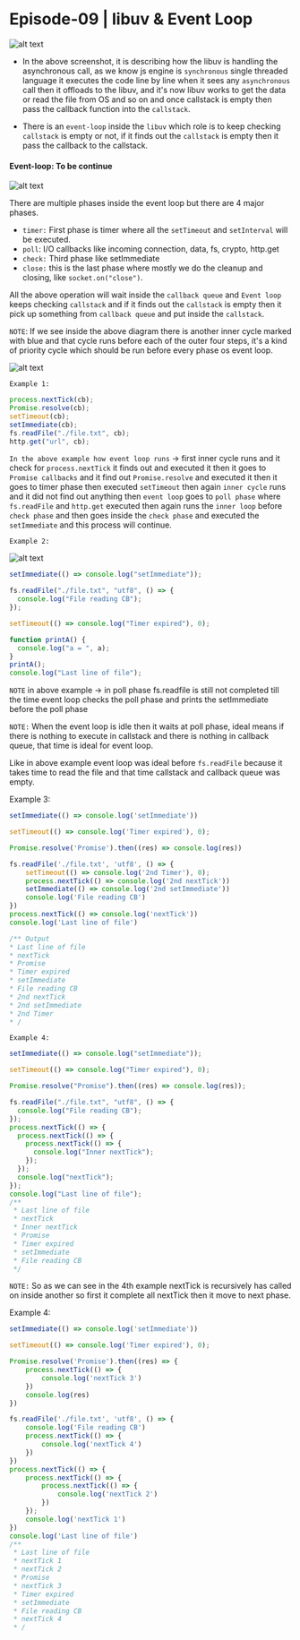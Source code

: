 # Episode-09 | libuv & Event Loop

![alt text](/assets/season1/image-5.png)

- In the above screenshot, it is describing how the libuv is handling the asynchronous call, as we know js engine is `synchronous` single threaded language it executes the code line by line when it sees any `asynchronous` call then it offloads to the libuv, and it's now libuv works to get the data or read the file from OS and so on and once callstack is empty then pass the callback function into the `callstack`.

- There is an `event-loop` inside the `libuv` which role is to keep checking `callstack` is empty or not, if it finds out the `callstack` is empty then it pass the callback to the callstack.

#### Event-loop: To be continue

![alt text](/assets/season1/image-6.png)

There are multiple phases inside the event loop but there are 4 major phases.

- `timer:` First phase is timer where all the `setTimeout` and `setInterval` will be executed.
- `poll`: I/O callbacks like incoming connection, data, fs, crypto, http.get
- `check:` Third phase like setImmediate
- `close:` this is the last phase where mostly we do the cleanup and closing, like `socket.on("close")`.

All the above operation will wait inside the `callback queue` and `Event loop` keeps checking `callstack` and if it finds out the `callstack` is empty then it pick up something from `callback queue` and put inside the `callstack`.

`NOTE`: If we see inside the above diagram there is another inner cycle marked with blue and that cycle runs before each of the outer four steps, it's a kind of priority cycle which should be run before every phase os event loop.

![alt text](/assets/season1/image-7.png)

`Example 1: `

```js
process.nextTick(cb);
Promise.resolve(cb);
setTimeout(cb);
setImmediate(cb);
fs.readFile("./file.txt", cb);
http.get("url", cb);
```

`In the above example how event loop runs` -> first inner cycle runs and it check for `process.nextTick` it finds out and executed it then it goes to `Promise callbacks` and it find out `Promise.resolve` and executed it then it goes to timer phase then executed `setTimeout` then again `inner cycle` runs and it did not find out anything then `event loop` goes to `poll phase` where `fs.readFile` and `http.get` executed then again runs the `inner loop` before `check phase` and then goes inside the `check phase` and executed the `setImmediate` and this process will continue.

`Example 2:`

![alt text](/assets/season1/image-8.png)

```js
setImmediate(() => console.log("setImmediate"));

fs.readFile("./file.txt", "utf8", () => {
  console.log("File reading CB");
});

setTimeout(() => console.log("Timer expired"), 0);

function printA() {
  console.log("a = ", a);
}
printA();
console.log("Last line of file");
```

`NOTE` in above example -> in poll phase fs.readfile is still not completed till the time event loop checks the poll phase and prints the setImmediate before the poll phase

`NOTE:` When the event loop is idle then it waits at poll phase, ideal means if there is nothing to execute in callstack and there is nothing in callback queue, that time is ideal for event loop.

Like in above example event loop was ideal before `fs.readFile` because it takes time to read the file and that time callstack and callback queue was empty.

Example 3:

```js
setImmediate(() => console.log('setImmediate'))

setTimeout(() => console.log('Timer expired'), 0);

Promise.resolve('Promise').then((res) => console.log(res))

fs.readFile('./file.txt', 'utf8', () => {
    setTimeout(() => console.log('2nd Timer'), 0);
    process.nextTick(() => console.log('2nd nextTick'))
    setImmediate(() => console.log('2nd setImmediate'))
    console.log('File reading CB')
})
process.nextTick(() => console.log('nextTick'))
console.log('Last line of file')

/** Output
* Last line of file
* nextTick
* Promise
* Timer expired
* setImmediate
* File reading CB
* 2nd nextTick
* 2nd setImmediate
* 2nd Timer
* /
```

`Example 4:`

```js
setImmediate(() => console.log("setImmediate"));

setTimeout(() => console.log("Timer expired"), 0);

Promise.resolve("Promise").then((res) => console.log(res));

fs.readFile("./file.txt", "utf8", () => {
  console.log("File reading CB");
});
process.nextTick(() => {
  process.nextTick(() => {
    process.nextTick(() => {
      console.log("Inner nextTick");
    });
  });
  console.log("nextTick");
});
console.log("Last line of file");
/**
 * Last line of file
 * nextTick
 * Inner nextTick
 * Promise
 * Timer expired
 * setImmediate
 * File reading CB
 */
```

`NOTE:` So as we can see in the 4th example nextTick is recursively has called on inside another so first it complete all nextTick then it move to next phase.

Example 4:

```js
setImmediate(() => console.log('setImmediate'))

setTimeout(() => console.log('Timer expired'), 0);

Promise.resolve('Promise').then((res) => {
    process.nextTick(() => {
        console.log('nextTick 3')
    })
    console.log(res)
})

fs.readFile('./file.txt', 'utf8', () => {
    console.log('File reading CB')
    process.nextTick(() => {
        console.log('nextTick 4')
    })
})
process.nextTick(() => {
    process.nextTick(() => {
        process.nextTick(() => {
            console.log('nextTick 2')
        })
    });
    console.log('nextTick 1')
})
console.log('Last line of file')
/**
 * Last line of file
 * nextTick 1
 * nextTick 2
 * Promise
 * nextTick 3
 * Timer expired
 * setImmediate
 * File reading CB
 * nextTick 4
 * /
```
